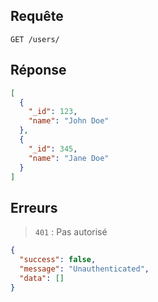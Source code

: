 ## Requête

`GET /users/`

## Réponse

```json
[
  {
    "_id": 123,
    "name": "John Doe"
  },
  {
    "_id": 345,
    "name": "Jane Doe"
  }
]
```

## Erreurs

> `401` : Pas autorisé

```json
{
  "success": false,
  "message": "Unauthenticated",
  "data": []
}
```
